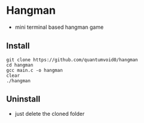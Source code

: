 # Hangman
- mini terminal based hangman game

## Install

```fish
git clone https://github.com/quantumvoid0/hangman
cd hangman
gcc main.c -o hangman
clear
./hangman
```

## Uninstall
- just delete the cloned folder
